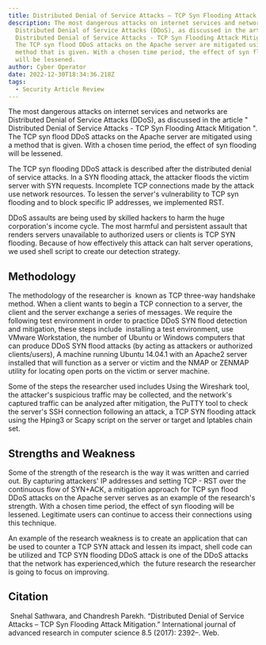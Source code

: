 ```yaml
---
title: Distributed Denial of Service Attacks – TCP Syn Flooding Attack Mitigation.
description: The most dangerous attacks on internet services and networks are
  Distributed Denial of Service Attacks (DDoS), as discussed in the article "
  Distributed Denial of Service Attacks - TCP Syn Flooding Attack Mitigation ".
  The TCP syn flood DDoS attacks on the Apache server are mitigated using a
  method that is given. With a chosen time period, the effect of syn flooding
  will be lessened.
author: Cyber Operator
date: 2022-12-30T18:34:36.218Z
tags:
  - Security Article Review
---
```

The most dangerous attacks on internet services and networks are Distributed Denial of Service Attacks (DDoS), as discussed in the article " Distributed Denial of Service Attacks - TCP Syn Flooding Attack Mitigation ". The TCP syn flood DDoS attacks on the Apache server are mitigated using a method that is given. With a chosen time period, the effect of syn flooding will be lessened. 

The TCP syn flooding DDoS attack is described after the distributed denial of service attacks. In a SYN flooding attack, the attacker floods the victim server with SYN requests. Incomplete TCP connections made by the attack use network resources. To lessen the server's vulnerability to TCP syn flooding and to block specific IP addresses, we implemented RST.

DDoS assaults are being used by skilled hackers to harm the huge corporation's income cycle. The most harmful and persistent assault that renders servers unavailable to authorized users or clients is TCP SYN flooding. Because of how effectively this attack can halt server operations, we used shell script to create our detection strategy.

## Methodology 

The methodology of the researcher is  known as TCP three-way handshake method. When a client wants to begin a TCP connection to a server, the client and the server exchange a series of messages. We require the following test environment in order to practice DDoS SYN flood detection and mitigation, these steps include  installing a test environment, use VMware Workstation, the number of Ubuntu or Windows computers that can produce DDoS SYN flood attacks (by acting as attackers or authorized clients/users), A machine running Ubuntu 14.04.1 with an Apache2 server installed that will function as a server or victim and the NMAP or ZENMAP utility for locating open ports on the victim or server machine. 

Some of the steps the researcher used includes Using the Wireshark tool, the attacker's suspicious traffic may be collected, and the network's captured traffic can be analyzed after mitigation, the PuTTY tool to check the server's SSH connection following an attack, a TCP SYN flooding attack using the Hping3 or Scapy script on the server or target and Iptables chain set.

## Strengths and Weakness 

Some of the strength of the research is the way it was written and carried out. By capturing attackers' IP addresses and setting TCP - RST over the continuous flow of SYN+ACK, a mitigation approach for TCP syn flood DDoS attacks on the Apache server serves as an example of the research's strength. With a chosen time period, the effect of syn flooding will be lessened. Legitimate users can continue to access their connections using this technique.

An example of the research weakness is to create an application that can be used to counter a TCP SYN attack and lessen its impact, shell code can be utilized and TCP SYN flooding DDoS attack is one of the DDoS attacks that the network has experienced,which  the future research the researcher is going to focus on improving. 

## Citation 

 Snehal Sathwara, and Chandresh Parekh. “Distributed Denial of Service Attacks – TCP Syn Flooding Attack Mitigation.” International journal of advanced research in computer science 8.5 (2017): 2392–. Web.